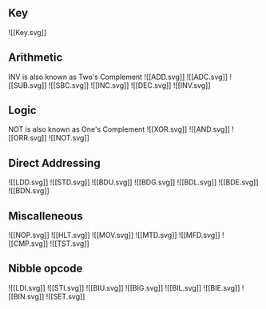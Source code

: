 ## Key
![[Key.svg]]

## Arithmetic
INV is also known as Two's Complement
![[ADD.svg]]
![[ADC.svg]]
![[SUB.svg]]
![[SBC.svg]]
![[INC.svg]]
![[DEC.svg]]
![[INV.svg]]

## Logic
NOT is also known as One's Complement
![[XOR.svg]]
![[AND.svg]]
![[ORR.svg]]
![[NOT.svg]]

## Direct Addressing
![[LDD.svg]]
![[STD.svg]]
![[BDU.svg]]
![[BDG.svg]]
![[BDL.svg]]
![[BDE.svg]]
![[BDN.svg]]

## Miscalleneous
![[NOP.svg]]
![[HLT.svg]]
![[MOV.svg]]
![[MTD.svg]]
![[MFD.svg]]
![[CMP.svg]]
![[TST.svg]]

## Nibble opcode

![[LDI.svg]]
![[STI.svg]]
![[BIU.svg]]
![[BIG.svg]]
![[BIL.svg]]
![[BIE.svg]]
![[BIN.svg]]
![[SET.svg]]